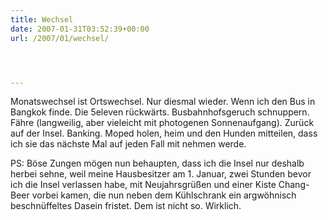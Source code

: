 ```yaml
---
title: Wechsel
date: 2007-01-31T03:52:39+00:00
url: /2007/01/wechsel/




---
```

Monatswechsel ist Ortswechsel. Nur diesmal wieder. Wenn ich den Bus in Bangkok finde. Die 5eleven rückwärts. Busbahnhofsgeruch schnuppern. Fähre (langweilig, aber vieleicht mit photogenen Sonnenaufgang). Zurück auf der Insel. Banking. Moped holen, heim und den Hunden mitteilen, dass ich sie das nächste Mal auf jeden Fall mit nehmen werde.

PS: Böse Zungen mögen nun behaupten, dass ich die Insel nur deshalb herbei sehne, weil meine Hausbesitzer am 1. Januar, zwei Stunden bevor ich die Insel verlassen habe, mit Neujahrsgrüßen und einer Kiste Chang-Beer vorbei kamen, die nun neben dem Kühlschrank ein argwöhnisch beschnüffeltes Dasein fristet. Dem ist nicht so. Wirklich.
